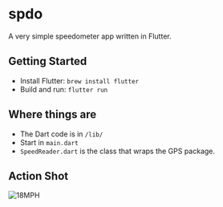 # spdo

A very simple speedometer app written in Flutter.

## Getting Started

 * Install Flutter: `brew install flutter`
 * Build and run: `flutter run`

## Where things are
 * The Dart code is in `/lib/`
 * Start in `main.dart` 
 * `SpeedReader.dart` is the class that wraps the GPS package.

## Action Shot
![18MPH](https://user-images.githubusercontent.com/578572/120377563-24b9a900-c2d2-11eb-92d1-16d79ef02c0d.PNG)
